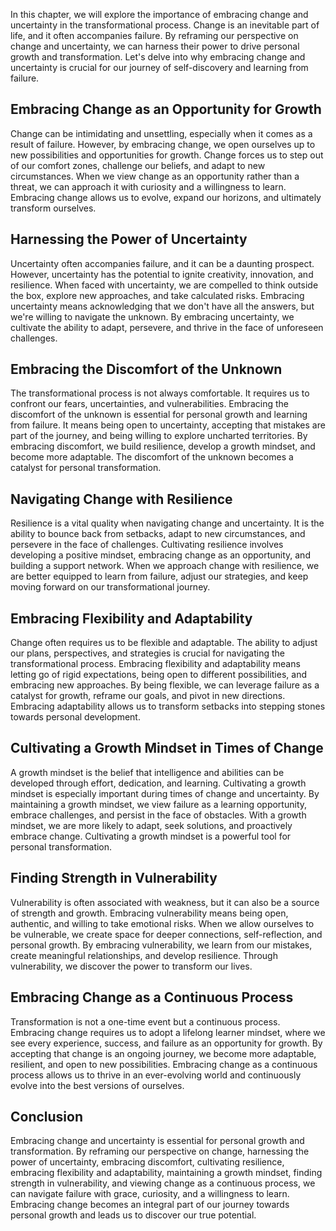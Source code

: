 
In this chapter, we will explore the importance of embracing change and uncertainty in the transformational process. Change is an inevitable part of life, and it often accompanies failure. By reframing our perspective on change and uncertainty, we can harness their power to drive personal growth and transformation. Let's delve into why embracing change and uncertainty is crucial for our journey of self-discovery and learning from failure.

## Embracing Change as an Opportunity for Growth

Change can be intimidating and unsettling, especially when it comes as a result of failure. However, by embracing change, we open ourselves up to new possibilities and opportunities for growth. Change forces us to step out of our comfort zones, challenge our beliefs, and adapt to new circumstances. When we view change as an opportunity rather than a threat, we can approach it with curiosity and a willingness to learn. Embracing change allows us to evolve, expand our horizons, and ultimately transform ourselves.

## Harnessing the Power of Uncertainty

Uncertainty often accompanies failure, and it can be a daunting prospect. However, uncertainty has the potential to ignite creativity, innovation, and resilience. When faced with uncertainty, we are compelled to think outside the box, explore new approaches, and take calculated risks. Embracing uncertainty means acknowledging that we don't have all the answers, but we're willing to navigate the unknown. By embracing uncertainty, we cultivate the ability to adapt, persevere, and thrive in the face of unforeseen challenges.

## Embracing the Discomfort of the Unknown

The transformational process is not always comfortable. It requires us to confront our fears, uncertainties, and vulnerabilities. Embracing the discomfort of the unknown is essential for personal growth and learning from failure. It means being open to uncertainty, accepting that mistakes are part of the journey, and being willing to explore uncharted territories. By embracing discomfort, we build resilience, develop a growth mindset, and become more adaptable. The discomfort of the unknown becomes a catalyst for personal transformation.

## Navigating Change with Resilience

Resilience is a vital quality when navigating change and uncertainty. It is the ability to bounce back from setbacks, adapt to new circumstances, and persevere in the face of challenges. Cultivating resilience involves developing a positive mindset, embracing change as an opportunity, and building a support network. When we approach change with resilience, we are better equipped to learn from failure, adjust our strategies, and keep moving forward on our transformational journey.

## Embracing Flexibility and Adaptability

Change often requires us to be flexible and adaptable. The ability to adjust our plans, perspectives, and strategies is crucial for navigating the transformational process. Embracing flexibility and adaptability means letting go of rigid expectations, being open to different possibilities, and embracing new approaches. By being flexible, we can leverage failure as a catalyst for growth, reframe our goals, and pivot in new directions. Embracing adaptability allows us to transform setbacks into stepping stones towards personal development.

## Cultivating a Growth Mindset in Times of Change

A growth mindset is the belief that intelligence and abilities can be developed through effort, dedication, and learning. Cultivating a growth mindset is especially important during times of change and uncertainty. By maintaining a growth mindset, we view failure as a learning opportunity, embrace challenges, and persist in the face of obstacles. With a growth mindset, we are more likely to adapt, seek solutions, and proactively embrace change. Cultivating a growth mindset is a powerful tool for personal transformation.

## Finding Strength in Vulnerability

Vulnerability is often associated with weakness, but it can also be a source of strength and growth. Embracing vulnerability means being open, authentic, and willing to take emotional risks. When we allow ourselves to be vulnerable, we create space for deeper connections, self-reflection, and personal growth. By embracing vulnerability, we learn from our mistakes, create meaningful relationships, and develop resilience. Through vulnerability, we discover the power to transform our lives.

## Embracing Change as a Continuous Process

Transformation is not a one-time event but a continuous process. Embracing change requires us to adopt a lifelong learner mindset, where we see every experience, success, and failure as an opportunity for growth. By accepting that change is an ongoing journey, we become more adaptable, resilient, and open to new possibilities. Embracing change as a continuous process allows us to thrive in an ever-evolving world and continuously evolve into the best versions of ourselves.

## Conclusion

Embracing change and uncertainty is essential for personal growth and transformation. By reframing our perspective on change, harnessing the power of uncertainty, embracing discomfort, cultivating resilience, embracing flexibility and adaptability, maintaining a growth mindset, finding strength in vulnerability, and viewing change as a continuous process, we can navigate failure with grace, curiosity, and a willingness to learn. Embracing change becomes an integral part of our journey towards personal growth and leads us to discover our true potential.

